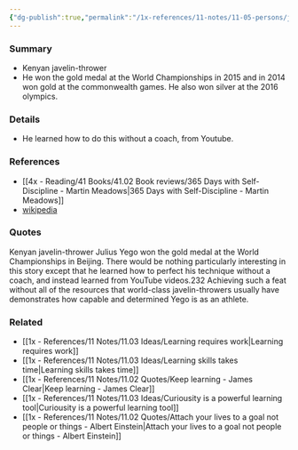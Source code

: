 ```yaml
---
{"dg-publish":true,"permalink":"/1x-references/11-notes/11-05-persons/julius-yego/","title":"Julius Yego","created":"2024-02-19T20:39:00.857+03:00","updated":"2024-02-20T12:03:44.564+03:00"}
---
```



### Summary
- Kenyan javelin-thrower
- He won the gold medal at the World Championships in 2015 and in 2014 won gold at the commonwealth games. He also won silver at the 2016 olympics.

### Details
- He learned how to do this without a coach, from Youtube.

### References
- [[4x - Reading/41 Books/41.02 Book reviews/365 Days with Self-Discipline - Martin Meadows\|365 Days with Self-Discipline - Martin Meadows]]
- [wikipedia](https://en.wikipedia.org/wiki/Julius_Yego)

### Quotes
Kenyan javelin-thrower Julius Yego won the gold medal at the World Championships in Beijing. There would be nothing particularly interesting in this story except that he learned how to perfect his technique without a coach, and instead learned from YouTube videos.232 Achieving such a feat without all of the resources that world-class javelin-throwers usually have demonstrates how capable and determined Yego is as an athlete.

### Related
- [[1x - References/11 Notes/11.03 Ideas/Learning requires work\|Learning requires work]]
- [[1x - References/11 Notes/11.03 Ideas/Learning skills takes time\|Learning skills takes time]]
- [[1x - References/11 Notes/11.02 Quotes/Keep learning - James Clear\|Keep learning - James Clear]]
- [[1x - References/11 Notes/11.03 Ideas/Curiousity is a powerful learning tool\|Curiousity is a powerful learning tool]]
- [[1x - References/11 Notes/11.02 Quotes/Attach your lives to a goal not people or things - Albert Einstein\|Attach your lives to a goal not people or things - Albert Einstein]]